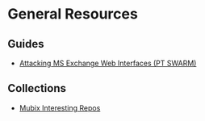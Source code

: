 # General Resources

## Guides
- [Attacking MS Exchange Web Interfaces (PT SWARM)](https://swarm.ptsecurity.com/attacking-ms-exchange-web-interfaces/)

## Collections
- [Mubix Interesting Repos](https://github.com/mubix/repos)
